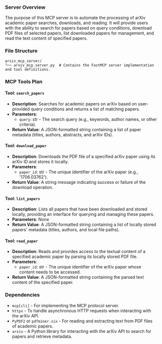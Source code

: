 ### Server Overview
The purpose of this MCP server is to automate the processing of arXiv academic paper searches, downloads, and reading. It will provide users with the ability to search for papers based on query conditions, download PDF files of selected papers, list downloaded papers for management, and read the text content of specified papers.

### File Structure
```
arxiv_mcp_server/
└── arxiv_mcp_server.py  # Contains the FastMCP server implementation and tool definitions.
```

### MCP Tools Plan

#### Tool: `search_papers`
- **Description**: Searches for academic papers on arXiv based on user-provided query conditions and returns a list of matching papers.
- **Parameters**:
  - `query`: str - The search query (e.g., keywords, author names, or other criteria).
- **Return Value**: A JSON-formatted string containing a list of paper metadata (titles, authors, abstracts, and arXiv IDs).

#### Tool: `download_paper`
- **Description**: Downloads the PDF file of a specified arXiv paper using its arXiv ID and stores it locally.
- **Parameters**:
  - `paper_id`: str - The unique identifier of the arXiv paper (e.g., '1706.03762').
- **Return Value**: A string message indicating success or failure of the download operation.

#### Tool: `list_papers`
- **Description**: Lists all papers that have been downloaded and stored locally, providing an interface for querying and managing these papers.
- **Parameters**: None
- **Return Value**: A JSON-formatted string containing a list of locally stored papers' metadata (titles, authors, and local file paths).

#### Tool: `read_paper`
- **Description**: Reads and provides access to the textual content of a specified academic paper by parsing its locally stored PDF file.
- **Parameters**:
  - `paper_id`: str - The unique identifier of the arXiv paper whose content needs to be accessed.
- **Return Value**: A JSON-formatted string containing the parsed text content of the specified paper.

### Dependencies
- `mcp[cli]` - For implementing the MCP protocol server.
- `httpx` - To handle asynchronous HTTP requests when interacting with the arXiv API.
- `PyPDF2` or `pdfminer.six` - For reading and extracting text from PDF files of academic papers.
- `arxiv` - A Python library for interacting with the arXiv API to search for papers and retrieve metadata.